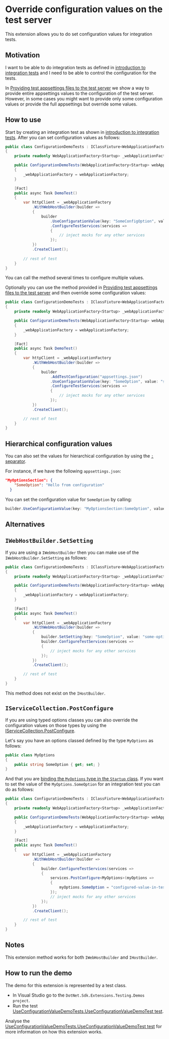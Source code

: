 ﻿# Override configuration values on the test server

This extension allows you to do set configuration values for integration tests.

## Motivation

I want to be able to do integration tests as defined in [introduction to integration tests](https://docs.microsoft.com/en-us/aspnet/core/test/integration-tests?#introduction-to-integration-tests) and I need to be able to control the configuration for the tests.

In [Providing test appsettings files to the test server](./configuring-webhost.md) we show a way to provide entire appsettings values to the configuration of the test server. However, in some cases you might want to provide only some configuration values or provide the full appsettings but override some values.

## How to use

Start by creating an integration test as shown in [introduction to integration tests](https://docs.microsoft.com/en-us/aspnet/core/test/integration-tests?#introduction-to-integration-tests). After you can set configuration values as follows:

```csharp
public class ConfigurationDemoTests : IClassFixture<WebApplicationFactory<Startup>>
{
    private readonly WebApplicationFactory<Startup> _webApplicationFactory;

    public ConfigurationDemoTests(WebApplicationFactory<Startup> webApplicationFactory)
    {
        _webApplicationFactory = webApplicationFactory;
    }

    [Fact]
    public async Task DemoTest()
    {
        var httpClient = _webApplicationFactory
            .WithWebHostBuilder(builder =>
            {
                builder
                    .UseConfigurationValue(key: "SomeConfigOption", value: "some-option-value")
                    .ConfigureTestServices(services =>
                    {
                        // inject mocks for any other services
                    });
            })
            .CreateClient();
        
        // rest of test
    }
}
```

You can call the method several times to configure multiple values.

Optionally you can use the method provided in [Providing test appsettings files to the test server](./configuring-webhost.md) and then override some configuration values:

```csharp
public class ConfigurationDemoTests : IClassFixture<WebApplicationFactory<Startup>>
{
    private readonly WebApplicationFactory<Startup> _webApplicationFactory;

    public ConfigurationDemoTests(WebApplicationFactory<Startup> webApplicationFactory)
    {
        _webApplicationFactory = webApplicationFactory;
    }

    [Fact]
    public async Task DemoTest()
    {
        var httpClient = _webApplicationFactory
            .WithWebHostBuilder(builder =>
            {
                builder
                    .AddTestConfiguration("appsettings.json")
                    .UseConfigurationValue(key: "SomeOption", value: "some-option-value")
                    .ConfigureTestServices(services =>
                    {
                        // inject mocks for any other services
                    });
            })
            .CreateClient();

        // rest of test
    }
}
```

## Hierarchical configuration values

You can also set the values for hierarchical configuration by using the [`:` separator](https://docs.microsoft.com/en-us/aspnet/core/fundamentals/configuration/?view=aspnetcore-5.0#configuration-keys-and-values).

For instance, if we have the following `appsettings.json`:

```json
"MyOptionsSection": {
    "SomeOption": "Hello from configuration"
  }
```

You can set the configuration value for `SomeOption` by calling:

```csharp
builder.UseConfigurationValue(key: "MyOptionsSection:SomeOption", value: "some-option-value")
```

## Alternatives

## `IWebHostBuilder.SetSetting`

If you are using a `IWebHostBuilder` then you can make use of the `IWebHostBuilder.SetSetting` as follows:

```csharp
public class ConfigurationDemoTests : IClassFixture<WebApplicationFactory<Startup>>
{
    private readonly WebApplicationFactory<Startup> _webApplicationFactory;

    public ConfigurationDemoTests(WebApplicationFactory<Startup> webApplicationFactory)
    {
        _webApplicationFactory = webApplicationFactory;
    }

    [Fact]
    public async Task DemoTest()
    {
        var httpClient = _webApplicationFactory
            .WithWebHostBuilder(builder =>
            {
                builder.SetSetting(key: "SomeOption", value: "some-option-value")
                builder.ConfigureTestServices(services =>
                {
                    // inject mocks for any other services
                });
            })
            .CreateClient();

        // rest of test
    }
}
```

This method does not exist on the `IHostBuilder`.

## `IServiceCollection.PostConfigure`

If you are using typed options classes you can also override the configuration values on those types by using the [IServiceCollection.PostConfigure](https://docs.microsoft.com/en-us/aspnet/core/fundamentals/configuration/options?#options-post-configuration).

Let's say you have an options classed defined by the type `MyOptions` as follows:

```csharp
public class MyOptions
{
    public string SomeOption { get; set; }
}
```

And that you are [binding the `MyOptions` type in the `Startup` class](https://docs.microsoft.com/en-us/dotnet/core/extensions/options). If you want to set the value of the `MyOptions.SomeOption` for an integration test you can do as follows:


```csharp
public class ConfigurationDemoTests : IClassFixture<WebApplicationFactory<Startup>>
{
    private readonly WebApplicationFactory<Startup> _webApplicationFactory;

    public ConfigurationDemoTests(WebApplicationFactory<Startup> webApplicationFactory)
    {
        _webApplicationFactory = webApplicationFactory;
    }

    [Fact]
    public async Task DemoTest()
    {
        var httpClient = _webApplicationFactory
            .WithWebHostBuilder(builder =>
            {
                builder.ConfigureTestServices(services =>
                {
                    services.PostConfigure<MyOptions>(myOptions =>
                    {
                        myOptions.SomeOption = "configured-value-in-test";
                    });
                    // inject mocks for any other services
                });
            })
            .CreateClient();

        // rest of test
    }
}
```

## Notes

This extension method works for both `IWebHostBuilder` and `IHostBuilder`.

## How to run the demo

The demo for this extension is represented by a test class.

* In Visual Studio go to the `DotNet.Sdk.Extensions.Testing.Demos project`.
* Run the test [UseConfigurationValueDemoTests.UseConfigurationValueDemoTest test](/demos/extensions-testing-demos/DotNet.Sdk.Extensions.Testing.Demos/Configuration/UseConfigurationValueDemoTests.cs).

Analyse the [UseConfigurationValueDemoTests.UseConfigurationValueDemoTest test](/demos/extensions-testing-demos/DotNet.Sdk.Extensions.Testing.Demos/Configuration/UseConfigurationValueDemoTests.cs) for more information on how this extension works.
